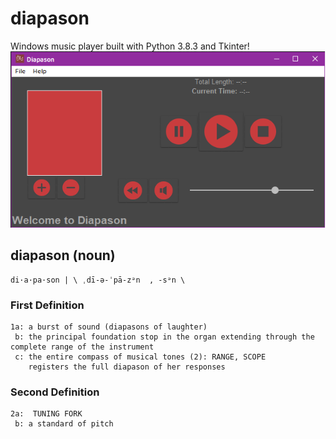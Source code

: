 # diapason
Windows music player built with Python 3.8.3 and Tkinter! 
![example](examplePic.png)

## diapason (noun)
    di·​a·​pa·​son | \ ˌdī-ə-ˈpā-zᵊn  , -sᵊn \

### First Definition
    1a: a burst of sound (diapasons of laughter)
     b: the principal foundation stop in the organ extending through the complete range of the instrument
     c: the entire compass of musical tones (2): RANGE, SCOPE
        registers the full diapason of her responses

### Second Definition
    2a:  TUNING FORK
     b: a standard of pitch
